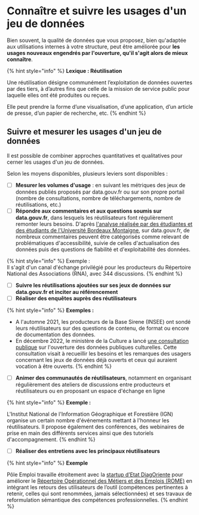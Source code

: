 # Connaître et suivre les usages d'un jeu de données

Bien souvent, la qualité de données que vous proposez, bien qu'adaptée aux utilisations internes à votre structure, peut être améliorée pour **les usages nouveaux engendrés par l'ouverture, qu'il s'agit alors de mieux connaître**.

{% hint style="info" %}
**Lexique : Réutilisation**

Une réutilisation désigne communément l’exploitation de données ouvertes par des tiers, à d’autres fins que celle de la mission de service public pour laquelle elles ont été produites ou reçues.&#x20;

Elle peut prendre la forme d’une visualisation, d’une application, d’un article de presse, d’un papier de recherche, etc.
{% endhint %}

## Suivre et mesurer les usages d'un jeu de données

Il est possible de combiner approches quantitatives et qualitatives pour cerner les usages d'un jeu de données.

Selon les moyens disponibles, plusieurs leviers sont disponibles :&#x20;

* [ ] **Mesurer les volumes d'usage** : en suivant les métriques des jeux de données publiés proposés par data.gouv.fr ou sur son propre portail (nombre de consultations, nombre de téléchargements, nombre de réutilisations, etc.)&#x20;
* [ ] **Répondre aux commentaires et aux questions soumis sur data.gouv.fr**, dans lesquels les réutilisateurs font régulièrement remonter leurs besoins. D'après [l'analyse réalisée par des étudiantes et des étudiants de l'Université Bordeaux Montaigne](https://www.data.gouv.fr/fr/posts/que-se-dit-il-dans-les-commentaires-sur-data-gouv-fr/), sur data.gouv.fr, de nombreux commentaires peuvent être catégorisés comme relevant de problématiques d'accessibilité, suivie de celles d'actualisation des données puis des questions de fiabilité et d'exploitabilité des données.&#x20;

{% hint style="info" %}
Exemple : \
Il s'agit d'un canal d'échange privilégié pour les producteurs du Répertoire National des Associations (RNA), avec 344 discussions.
{% endhint %}

* [ ] **Suivre les réutilisations ajoutées sur ses jeux de données sur data.gouv.fr et inciter au référencement**&#x20;
* [ ] **Réaliser des enquêtes auprès des réutilisateurs**

{% hint style="info" %}
**Exemples :**&#x20;

* A l'automne 2021, les producteurs de la Base Sirene (INSEE) ont sondé leurs réutilisateurs sur des questions de contenu, de format ou encore de documentation des données.
* En décembre 2022, le ministère de la Culture a lancé [une consultation publique](https://www.culture.gouv.fr/Thematiques/Innovation-numerique/Actualites/Open-data-decouvrez-les-resultats-de-la-consultation) sur l'ouverture des données publiques culturelles. Cette consultation visait à recueillir les besoins et les remarques des usagers concernant les jeux de données déjà ouverts et ceux qui auraient vocation à être ouverts.&#x20;
{% endhint %}

* [ ] **Animer des communautés de réutilisateurs**, notamment en organisant régulièrement des ateliers de discussions entre producteurs et réutilisateurs ou en proposant un espace d'échange en ligne

{% hint style="info" %}
**Exemple :**&#x20;

L'Institut National de l'Information Géographique et Forestière (IGN) organise un certain nombre d'événements mettant à l'honneur les réutilisateurs. Il propose également des conférences, des webinaires de prise en main des différents services ainsi que des tutoriels d'accompagnement.
{% endhint %}

* [ ] **Réaliser des entretiens avec les principaux réutilisateurs**

{% hint style="info" %}
**Exemple**&#x20;

Pôle Emploi travaille étroitement avec la [startup d’Etat DiagOriente](https://beta.gouv.fr/startups/diagoriente.html) pour améliorer le [Répertoire Opérationnel des Métiers et des Emplois (ROME)](https://www.data.gouv.fr/fr/datasets/repertoire-operationnel-des-metiers-et-des-emplois-rome/) en intégrant les retours des utilisateurs de l’outil (compétences pertinentes à retenir, celles qui sont renommées, jamais sélectionnées) et ses travaux de reformulation sémantique des compétences professionnelles.
{% endhint %}
